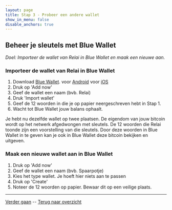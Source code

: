 ```yaml
---
layout: page
title: Stap 3 - Probeer een andere wallet
show_in_menu: false
disable_anchors: true
---
```

## Beheer je sleutels met Blue Wallet
*Doel: Importeer de wallet van Relai in Blue Wallet en maak een nieuwe aan.*

### Importeer de wallet van Relai in Blue Wallet
1. Download <a href="https://bluewallet.io/" target="_blank">Blue Wallet</a>.
    voor [Android](https://play.google.com/store/apps/details?id=io.bluewallet.bluewallet)
    voor [iOS](https://itunes.apple.com/app/bluewallet-bitcoin-wallet/id1376878040)
2. Druk op 'Add now'
3. Geef de wallet een naam (bvb. Relai)
4. Druk 'Import wallet'
5. Geef de 12 woorden in die je op papier neergeschreven hebt in Stap 1.
6. Wacht tot Blue Wallet jouw balans ophaalt.

Je hebt nu dezelfde wallet op twee plaatsen. De eigendom van jouw bitcoin wordt op het netwerk afgedwongen met sleutels. De 12 woorden die Relai toonde zijn een voorstelling van die sleutels. Door deze woorden in Blue Wallet in te geven kan je ook in Blue Wallet deze bitcoin bekijken en uitgeven.

### Maak een nieuwe wallet aan in Blue Wallet
1. Druk op 'Add now'
2. Geef de wallet een naam (bvb. Spaarpotje)
3. Kies het type wallet. Je hoeft hier niets aan te passen
4. Druk op 'Create'
5. Noteer de 12 woorden op papier. Bewaar dit op een veilige plaats.

------

[Verder gaan](stap4.md) --
[Terug naar overzicht](documentation/overzicht.md)

